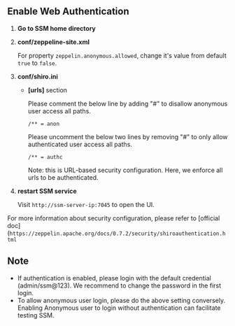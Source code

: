 Enable Web Authentication
-------------------------
1. **Go to SSM home directory**

2. **conf/zeppeline-site.xml**
   
   For property `zeppelin.anonymous.allowed`, change it's value from default `true` to `false`.
   
 
3. **conf/shiro.ini**
   
   * **[urls]** section
   
      Please comment the below line by adding "#" to disallow anonymous user access all paths.

      `/** = anon`
      
      Please uncomment the below two lines by removing "#" to only allow authenticated user access all paths.

      `/** = authc`

      Note: this is URL-based security configuration. Here, we enforce all urls to be authenticated.

4. **restart SSM service**

   Visit `http://ssm-server-ip:7045` to open the UI. 

For more information about security configuration,
please refer to [official doc](`https://zeppelin.apache.org/docs/0.7.2/security/shiroauthentication.html`

Note
----
* If authentication is enabled, please login with the default credential (admin/ssm@123). We recommend to change the password in the first login.
* To allow anonymous user login, please do the above setting conversely. Enabling Anonymous user to login without authentication can facilitate testing SSM.